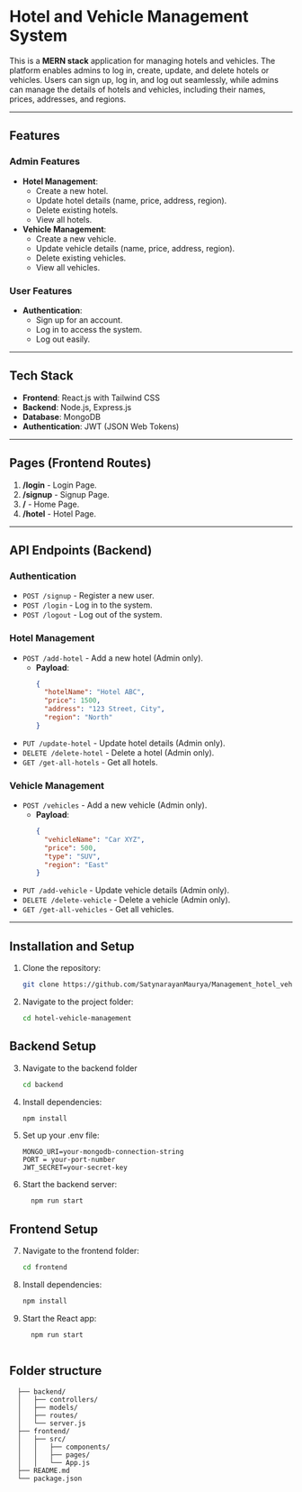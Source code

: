 # Hotel and Vehicle Management System

This is a **MERN stack** application for managing hotels and vehicles. The platform enables admins to log in, create, update, and delete hotels or vehicles. Users can sign up, log in, and log out seamlessly, while admins can manage the details of hotels and vehicles, including their names, prices, addresses, and regions.

---

## Features

### Admin Features
- **Hotel Management**: 
  - Create a new hotel.
  - Update hotel details (name, price, address, region).
  - Delete existing hotels.
  - View all hotels.
- **Vehicle Management**: 
  - Create a new vehicle.
  - Update vehicle details (name, price, address, region).
  - Delete existing vehicles.
  - View all vehicles.

### User Features
- **Authentication**: 
  - Sign up for an account.
  - Log in to access the system.
  - Log out easily.

---

## Tech Stack
- **Frontend**: React.js with Tailwind CSS
- **Backend**: Node.js, Express.js
- **Database**: MongoDB
- **Authentication**: JWT (JSON Web Tokens)

---

## Pages (Frontend Routes)
1. **/login** - Login Page.
2. **/signup** - Signup Page.
3. **/** - Home Page.
4. **/hotel** - Hotel Page.
---

## API Endpoints (Backend)

### Authentication
- `POST /signup` - Register a new user.
- `POST /login` - Log in to the system.
- `POST /logout` - Log out of the system.

### Hotel Management
- `POST /add-hotel` - Add a new hotel (Admin only).
  - **Payload**: 
    ```json
    {
      "hotelName": "Hotel ABC",
      "price": 1500,
      "address": "123 Street, City",
      "region": "North"
    }
    ```
- `PUT /update-hotel` - Update hotel details (Admin only).
- `DELETE /delete-hotel` - Delete a hotel (Admin only).
- `GET /get-all-hotels` - Get all hotels.

### Vehicle Management
- `POST /vehicles` - Add a new vehicle (Admin only).
  - **Payload**: 
    ```json
    {
      "vehicleName": "Car XYZ",
      "price": 500,
      "type": "SUV",
      "region": "East"
    }
    ```
- `PUT /add-vehicle` - Update vehicle details (Admin only).
- `DELETE /delete-vehicle` - Delete a vehicle (Admin only).
- `GET /get-all-vehicles` - Get all vehicles.

---

## Installation and Setup

1. Clone the repository:
   ```bash
   git clone https://github.com/SatynarayanMaurya/Management_hotel_vehicle.git

2. Navigate to the project folder:
   ```bash
   cd hotel-vehicle-management
## Backend Setup
3. Navigate to the backend folder
   ```bash
   cd backend
4. Install dependencies:
    ```bash
   npm install
5. Set up your .env file:
    ```env
   MONGO_URI=your-mongodb-connection-string
    PORT = your-port-number
    JWT_SECRET=your-secret-key
6. Start the backend server:
   ```bash
     npm run start

## Frontend Setup
7. Navigate to the frontend folder:
   ```bash
   cd frontend
8. Install dependencies:
    ```bash
   npm install

9. Start the React app:
   ```bash
     npm run start



## Folder structure 
```hotel-vehicle-management/
  ├── backend/
  │   ├── controllers/
  │   ├── models/
  │   ├── routes/
  │   └── server.js
  ├── frontend/
  │   ├── src/
  │   │   ├── components/
  │   │   ├── pages/
  │   │   └── App.js
  ├── README.md
  └── package.json
